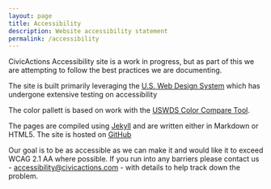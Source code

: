 ```yaml
---
layout: page
title: Accessibility
description: Website accessibility statement
permalink: /accessibility
---
```

        
CivicActions Accessibility site is a work in progress, but as part of this we are attempting to follow the best practices we are documenting.

The site is built primarily leveraging the <a href="https://designsystem.digital.gov/">U.S. Web Design System</a> which has undergone extensive testing on accessibility

The color pallett is based on work with the <a href="https://civicactions.github.io/uswds-color-tool/">USWDS Color Compare Tool</a>.

The pages are compiled using <a href="https://jekyllrb.com/">Jekyll</a> and are written either in Markdown or HTML5. The site is hosted on <a href="https://github.com">GitHub</a>
 
Our goal is to be as accessible as we can make it and would like it to exceed WCAG 2.1 AA where possible. If you run into any barriers please contact us - accessibility@civicactions.com - with details to help track down the problem.
